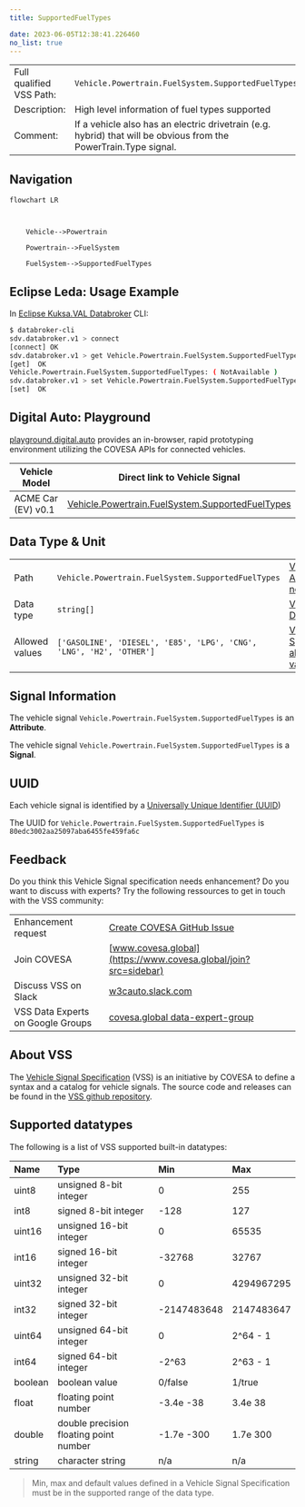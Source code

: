 ```yaml
---
title: SupportedFuelTypes

date: 2023-06-05T12:38:41.226460
no_list: true
---
```



| | |
|---|---|
| Full qualified VSS Path: | `Vehicle.Powertrain.FuelSystem.SupportedFuelTypes` |
| Description: | High level information of fuel types supported |
| Comment: | If a vehicle also has an electric drivetrain (e.g. hybrid) that will be obvious from the PowerTrain.Type signal. |

## Navigation

```mermaid
flowchart LR



    Vehicle-->Powertrain

    Powertrain-->FuelSystem

    FuelSystem-->SupportedFuelTypes

```

## Eclipse Leda: Usage Example

In [Eclipse Kuksa.VAL Databroker](https://github.com/eclipse/kuksa.val/tree/master/kuksa_databroker) CLI:



```bash
$ databroker-cli
sdv.databroker.v1 > connect
[connect] OK
sdv.databroker.v1 > get Vehicle.Powertrain.FuelSystem.SupportedFuelTypes
[get]  OK
Vehicle.Powertrain.FuelSystem.SupportedFuelTypes: ( NotAvailable )
sdv.databroker.v1 > set Vehicle.Powertrain.FuelSystem.SupportedFuelTypes 0
[set]  OK
```

## Digital Auto: Playground

[playground.digital.auto](http://digital.auto) provides an in-browser, rapid prototyping environment utilizing the COVESA APIs for connected vehicles. 

| Vehicle Model | Direct link to Vehicle Signal |
|---|---|
| ACME Car (EV) v0.1 | [Vehicle.Powertrain.FuelSystem.SupportedFuelTypes](https://digitalauto.netlify.app/model/STLWzk1WyqVVLbfymb4f/cvi/list/Vehicle.Powertrain.FuelSystem.SupportedFuelTypes/) |

## Data Type & Unit

| | | |
|---|---|---|
| Path | `Vehicle.Powertrain.FuelSystem.SupportedFuelTypes` | [VSS: Addressing nodes](https://covesa.github.io/vehicle_signal_specification/rule_set/basics/) |
| Data type | `string[]` | [VSS: Datatypes](https://covesa.github.io/vehicle_signal_specification/rule_set/data_entry/data_types/) |
| Allowed values | `['GASOLINE', 'DIESEL', 'E85', 'LPG', 'CNG', 'LNG', 'H2', 'OTHER']` | [VSS: Specifying allowed values](https://covesa.github.io/vehicle_signal_specification/rule_set/data_entry/allowed/) |














## Signal Information



The vehicle signal `Vehicle.Powertrain.FuelSystem.SupportedFuelTypes` is an **Attribute**.



The vehicle signal `Vehicle.Powertrain.FuelSystem.SupportedFuelTypes` is a **Signal**.



## UUID

Each vehicle signal is identified by a [Universally Unique Identifier (UUID](https://en.wikipedia.org/wiki/Universally_unique_identifier))

The UUID for `Vehicle.Powertrain.FuelSystem.SupportedFuelTypes` is `80edc3002aa25097aba6455fe459fa6c`


## Feedback

Do you think this Vehicle Signal specification needs enhancement? Do you want to discuss with experts? Try the following ressources to get in touch with the VSS community:

| | |
|---|---|
| Enhancement request | [Create COVESA GitHub Issue](https://github.com/COVESA/vehicle_signal_specification/issues/new?body=Please+describe+your+feedback&title=Signal+feedback+Vehicle.Powertrain.FuelSystem.SupportedFuelTypes) |
| Join COVESA | [www.covesa.global](https://www.covesa.global/join?src=sidebar) |
| Discuss VSS on Slack | [w3cauto.slack.com](http://w3cauto.slack.com/) |
| VSS Data Experts on Google Groups | [covesa.global data-expert-group](https://groups.google.com/a/covesa.global/g/data-expert-group) |

## About VSS

The [Vehicle Signal Specification](https://covesa.github.io/vehicle_signal_specification/) (VSS)
is an initiative by COVESA to define a syntax and a catalog for vehicle signals.
The source code and releases can be found in the [VSS github repository](https://github.com/COVESA/vehicle_signal_specification).

## Supported datatypes

The following is a list of VSS supported built-in datatypes:

Name       | Type                       | Min  | Max
:----------|:---------------------------|:-----|:---
uint8      | unsigned 8-bit integer     | 0    | 255
int8       | signed 8-bit integer       | -128 | 127
uint16     | unsigned 16-bit integer    |  0   | 65535
int16      | signed 16-bit integer      | -32768 | 32767
uint32     | unsigned 32-bit integer    | 0 | 4294967295
int32      | signed 32-bit integer      | -2147483648 | 2147483647
uint64     | unsigned 64-bit integer    | 0    | 2^64 - 1
int64      | signed 64-bit integer      | -2^63 | 2^63 - 1
boolean    | boolean value              | 0/false | 1/true
float      | floating point number      | -3.4e -38 | 3.4e 38
double     | double precision floating point number | -1.7e -300 | 1.7e 300
string     | character string           | n/a  | n/a

> Min, max and default values defined in a Vehicle Signal Specification must be in the supported range of the data type.
